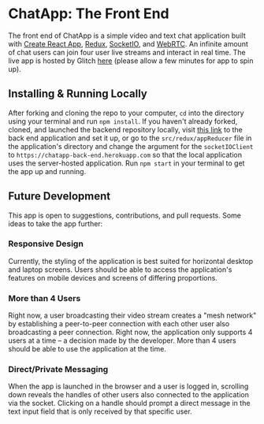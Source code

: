 # ChatApp: The Front End

The front end of ChatApp is a simple video and text chat application built with [Create React App](https://github.com/facebook/create-react-app), [Redux](https://github.com/reduxjs/redux), [SocketIO](https://github.com/socketio/socket.io), and [WebRTC](https://github.com/webrtc). An infinite amount of chat users can join four user live streams and interact in real time. The live app is hosted by Glitch [here](https://spiritual-dynamic-horesradish.glitch.me/) (please allow a few minutes for app to spin up).

## Installing & Running Locally

After forking and cloning the repo to your computer, ```cd``` into the directory using your terminal and run ```npm install```. If you haven't already forked, cloned, and launched the backend repository locally, visit [this link](https://github.com/critsmet/chatapp-back-end) to the back end application and set it up, or go to the ```src/redux/appReducer``` file in the application's directory and change the argument for the ```socketIOClient``` to ```https://chatapp-back-end.herokuapp.com``` so that the local application uses the server-hosted application. Run ```npm start``` in your terminal to get the app up and running.

## Future Development

This app is open to suggestions, contributions, and pull requests. Some ideas to take the app further:

### Responsive Design

Currently, the styling of the application is best suited for horizontal desktop and laptop screens. Users should be able to access the application's features on mobile devices and screens of differing proportions.

### More than 4 Users

Right now, a user broadcasting their video stream creates a "mesh network" by establishing a peer-to-peer connection with each other user also broadcasting a peer connection. Right now, the application only supports 4 users at a time – a decision made by the developer. More than 4 users should be able to use the application at the time.

### Direct/Private Messaging

When the app is launched in the browser and a user is logged in, scrolling down reveals the handles of other users also connected to the application via the socket. Clicking on a handle should prompt a direct message in the text input field that is only received by that specific user.
